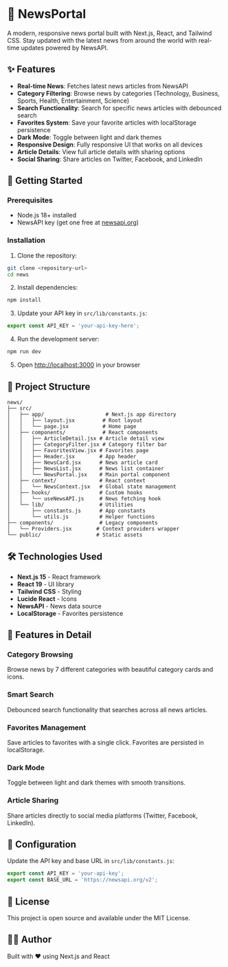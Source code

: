 # 📰 NewsPortal

A modern, responsive news portal built with Next.js, React, and Tailwind CSS. Stay updated with the latest news from around the world with real-time updates powered by NewsAPI.

## ✨ Features

- **Real-time News**: Fetches latest news articles from NewsAPI
- **Category Filtering**: Browse news by categories (Technology, Business, Sports, Health, Entertainment, Science)
- **Search Functionality**: Search for specific news articles with debounced search
- **Favorites System**: Save your favorite articles with localStorage persistence
- **Dark Mode**: Toggle between light and dark themes
- **Responsive Design**: Fully responsive UI that works on all devices
- **Article Details**: View full article details with sharing options
- **Social Sharing**: Share articles on Twitter, Facebook, and LinkedIn

## 🚀 Getting Started

### Prerequisites

- Node.js 18+ installed
- NewsAPI key (get one free at [newsapi.org](https://newsapi.org))

### Installation

1. Clone the repository:
```bash
git clone <repository-url>
cd news
```

2. Install dependencies:
```bash
npm install
```

3. Update your API key in `src/lib/constants.js`:
```javascript
export const API_KEY = 'your-api-key-here';
```

4. Run the development server:
```bash
npm run dev
```

5. Open [http://localhost:3000](http://localhost:3000) in your browser

## 📁 Project Structure

```
news/
├── src/
│   ├── app/                    # Next.js app directory
│   │   ├── layout.jsx         # Root layout
│   │   └── page.jsx           # Home page
│   ├── components/            # React components
│   │   ├── ArticleDetail.jsx # Article detail view
│   │   ├── CategoryFilter.jsx # Category filter bar
│   │   ├── FavoritesView.jsx # Favorites page
│   │   ├── Header.jsx        # App header
│   │   ├── NewsCard.jsx      # News article card
│   │   ├── NewsList.jsx      # News list container
│   │   └── NewsPortal.jsx    # Main portal component
│   ├── context/              # React context
│   │   └── NewsContext.jsx   # Global state management
│   ├── hooks/                # Custom hooks
│   │   └── useNewsAPI.js     # News fetching hook
│   └── lib/                  # Utilities
│       ├── constants.js      # App constants
│       └── utils.js          # Helper functions
├── components/               # Legacy components
│   └── Providers.jsx        # Context providers wrapper
└── public/                  # Static assets
```

## 🛠️ Technologies Used

- **Next.js 15** - React framework
- **React 19** - UI library
- **Tailwind CSS** - Styling
- **Lucide React** - Icons
- **NewsAPI** - News data source
- **LocalStorage** - Favorites persistence

## 📱 Features in Detail

### Category Browsing
Browse news by 7 different categories with beautiful category cards and icons.

### Smart Search
Debounced search functionality that searches across all news articles.

### Favorites Management
Save articles to favorites with a single click. Favorites are persisted in localStorage.

### Dark Mode
Toggle between light and dark themes with smooth transitions.

### Article Sharing
Share articles directly to social media platforms (Twitter, Facebook, LinkedIn).

## 🔧 Configuration

Update the API key and base URL in `src/lib/constants.js`:

```javascript
export const API_KEY = 'your-api-key';
export const BASE_URL = 'https://newsapi.org/v2';
```

## 📄 License

This project is open source and available under the MIT License.

## 👨‍💻 Author

Built with ❤️ using Next.js and React
